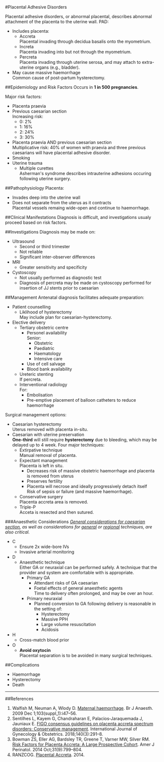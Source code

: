 #Placental Adhesive Disorders

Placental adhesive disorders, or abnormal placental, describes abnormal attachment of the placenta to the uterine wall. PAD:
* Includes placenta:
	* Accreta  
	Placental invading through decidua basalis onto the myometrium.
	* Increta  
	Placenta invading into but not through the myometrium.
	* Percreta  
	Placenta invading through uterine serosa, and may attach to extra-uterine organs (e.g., bladder).
* May cause massive haemorrhage  
Common cause of post-partum hysterectomy.

##Epidemiology and Risk Factors
Occurs in **1 in 500 pregnancies**.

Major risk factors:
* Placenta praevia
* Previous caesarian section  
Increasing risk:
	* 0: 2%
	* 1: 16%
	* 2: 24%
	* 3: 30%
* Placenta praevia AND previous caesarian section  
Multiplicative risk: 40% of women with praevia and three previous caesarians will have placental adhesive disorder.
* Smoking
* Uterine trauma
	* Multiple curettes  
	Asherman's syndrome describes intrauterine adhesions occuring following uterine surgery.

##Pathophysiology
Placenta:
* Invades deep into the uterine wall
* Does not separate from the uterus as it contracts  
Placental vessels remaing wide-open and continue to haemorrhage.

##Clinical Manifestations
Diagnosis is difficult, and investigations usualy proceed based on risk factors.


##Investigations
Diagnosis may be made on:
* Ultrasound  
	* Second or third trimester
	* Not reliable
	* Significant inter-observer differences
* MRI
	* Greater sensitivity and specificity
* Cystoscopy
	* Not usually performed as diagnostic test
	* Diagnosis of percreta may be made on cystoscopy performed for insertion of JJ stents prior to caesarian

##Management
Antenatal diagnosis facilitates adequate preparation:
* Patient counselling
	* Liklihood of hysterectomy  
	May include plan for caesarian-hysterectomy.
* Elective delivery
	* Tertiary obstetric centre
		* Personel availability  
		Senior:
			* Obstetric
			* Paediatric
			* Haematology
			* Intensive care
		* Use of cell salvage
		* Blood bank availability
	* Ureteric stenting  
	If percreta. 
	* Interventional radiology  
	For:
		* Embolisation
		* Pre-emptive placement of balloon catheters to reduce haemorrhage


Surgical management options:
* Caesarian hysterectomy  
Uterus removed with placenta in-situ.
* Caesarian with uterine preservation  
**One-third** will still require **hysterectomy** due to bleeding, which may be delayed up to 4 week. Four major techniques:
	* Extirpative technique  
	Manual removal of placenta.
	* Expectant management  
	Placenta is left in situ.
		* Decreases risk of massive obstetric haemorrhage and placenta is removed from uterus
		* Preserves fertility
		* Placenta will necrose and ideally progressively detach itself  
		Risk of sepsis or failure (and massive haemorrhage).
	* Conservative surgery  
	Placenta accreta area is removed.
	* Triple-P  
	Acceta is resected and then sutured.



###Anaesthetic Considerations
*[General considerations for caesarian section](/anaesthesia/obs/luscs.md#considerations), as well as considerations for [general](/anaesthesia/obs/ga-luscs.md) or [regional](/anaesthesia/obs/reg-luscs.md) techniques, are also critical.*


* C
	* Ensure 2x wide-bore IVs
	* Invasive arterial monitoring
* D
	* Anaesthetic technique  
	Either GA or neuraxial can be performed safely. A technique that the provider and system are comfortable with is appropriate.
		* Primary GA
			* Attendant risks of GA caesarian
			* Foetal effects of general anaesthetic agents  
			Time to delivery often prolonged, and may be over an hour.
		* Primary neuraxial  
			* Planned conversion to GA following delivery is reasonable in the setting of:
				* Hysterectomy
				* Massive PPH
				* Large volume resuscitation
				* Acidosis
* H
	* Cross-match blood prior
* O
	* **Avoid oxytocin**  
	Placental separation is to be avoided in many surgical techniques.

##Complications
* Haemorrhage
* Hysterectomy
* Death


---
##References
1. Walfish M, Neuman A, Wlody D. [Maternal haemorrhage](https://academic.oup.com/bja/article/103/suppl_1/i47/230462). Br J Anaesth. 2009 Dec 1;103(suppl_1):i47–56. 
2. Sentilhes L, Kayem G, Chandraharan E, Palacios‐Jaraquemada J, Jauniaux E. [FIGO consensus guidelines on placenta accreta spectrum disorders: Conservative management](https://obgyn.onlinelibrary.wiley.com/doi/full/10.1002/ijgo.12410). International Journal of Gynecology & Obstetrics. 2018;140(3):291–8. 
3. Bowman ZS, Eller AG, Bardsley TR, Greene T, Varner MW, Silver RM. [Risk Factors for Placenta Accreta: A Large Prospective Cohort](https://www.thieme-connect.com/products/ejournals/html/10.1055/s-0033-1361833). Amer J Perinatol. 2014 Oct;31(9):799–804. 
4. RANZCOG. [Placental Accreta](https://www.ranzcog.edu.au/getattachment/Statements-Guidelines/Obstetrics/Placenta-Accreta-(C-Obs-20)/Placenta-Accreta-(C-Obs-20)-Review-March-2014,-Amended-November-2015.pdf?lang=en-AU&ext=.pdf). 2014.